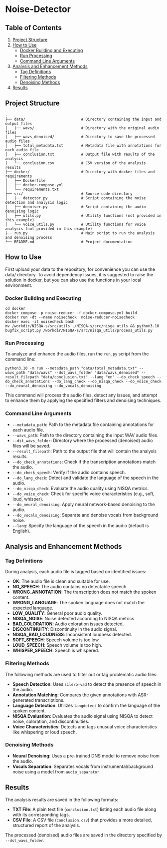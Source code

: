 # Noise-Detector

## Table of Contents
1. [Project Structure](#project-structure)
2. [How to Use](#how-to-use)
    - [Docker Building and Executing](#docker-building-and-executing)
    - [Run Processing](#run-processing)
    - [Command Line Arguments](#command-line-arguments)
3. [Analysis and Enhancement Methods](#analysis-and-enhancement-methods)
    - [Tag Definitions](#tag-definitions)
    - [Filtering Methods](#filtering-methods)
    - [Denoising Methods](#denoising-methods)
4. [Results](#results)

## Project Structure

```plaintext
.
├── data/                         # Directory containing the input and output files
│   ├── wavs/                     # Directory with the original audio files
│   ├── wavs_denoised/            # Directory to save the processed audio files
│   ├── total_metadata.txt        # Metadata file with annotations for each audio file
│   ├── conclusion.txt            # Output file with results of the analysis
│   └── conclusion.csv            # CSV version of the analysis results
├── docker/                       # Directory with docker files and requirements
│   ├── Dockerfile
│   ├── docker-compose.yml
│   └── requirements.txt
├── src/                          # Source code directory
│   ├── detector.py               # Script containing the noise detection and analysis logic
│   ├── denoiser.py               # Script containing the audio denoising logic
│   ├── utils.py                  # Utility functions (not provided in this example)
│   └── voice_utils.py            # Utility functions for voice analysis (not provided in this example)
├── run.py                        # Main script to run the analysis and denoising process
└── README.md                     # Project documentation
```

## How to Use
First upload your data to the repository, for convenience you can use the data/ directory.
To avoid dependency issues, it is suggested to raise the solution in docker, but you can also use the functions in your local environment.
### Docker Building and Executing
```
cd docker
docker compose -p noise-reducer -f docker-compose.yml build
docker run -dt --name noisecheck  noise-reducer-noisecheck
docker exec -it noisecheck bash
mv /workdir/NISQA-s/src/utils ./NISQA-s/src/nisqa_utils && python3.10 bugfix_script.py /workdir/NISQA-s/src/nisqa_utils/process_utils.py
```

### Run Processing
To analyze and enhance the audio files, run the `run.py` script from the command line:
```
python3.10 -m run --metadata_path "data/total_metadata.txt" --wavs_path "data/wavs" --dst_wavs_folder "data/wavs_denoised" --result_filepath "data/conclusion.txt" --lang "en" --do_check_speech --do_check_annotations --do_lang_check --do_nisqa_check --do_voice_check --do_neural_denoising --do_vocals_denoising
```
This command will process the audio files, detect any issues, and attempt to enhance them by applying the specified filters and denoising techniques.

### Command Line Arguments
- `--metadata_path`: Path to the metadata file containing annotations for each audio file.
- `--wavs_path`: Path to the directory containing the input WAV audio files.
- `--dst_wavs_folder`: Directory where the processed (denoised) audio files will be saved.
- `--result_filepath`: Path to the output file that will contain the analysis results.
- `--do_check_annotations`: Check if the transcription annotations match the audio.
- `--do_check_speech`: Verify if the audio contains speech.
- `--do_lang_check`: Detect and validate the language of the speech in the audio.
- `--do_nisqa_check`: Evaluate the audio quality using NISQA metrics.
- `--do_voice_check`: Check for specific voice characteristics (e.g., soft, loud, whisper).
- `--do_neural_denoising`: Apply neural network-based denoising to the audio.
- `--do_vocals_denoising`: Separate and denoise vocals from background noise.
- `--lang`: Specify the language of the speech in the audio (default is English).

## Analysis and Enhancement Methods

### Tag Definitions

During analysis, each audio file is tagged based on identified issues:

- **OK**: The audio file is clean and suitable for use.
- **NO_SPEECH**: The audio contains no detectable speech.
- **WRONG_ANNOTATION**: The transcription does not match the spoken content.
- **WRONG_LANGUAGE**: The spoken language does not match the expected language.
- **LOW_QUALITY**: General poor audio quality.
- **NISQA_NOISE**: Noise detected according to NISQA metrics.
- **BAD_COLORATION**: Audio coloration issues detected.
- **DISCONTINUITY**: Discontinuity in the audio signal.
- **NISQA_BAD_LOUDNESS**: Inconsistent loudness detected.
- **SOFT_SPEECH**: Speech volume is too low.
- **LOUD_SPEECH**: Speech volume is too high.
- **WHISPER_SPEECH**: Speech is whispered.

### Filtering Methods

The following methods are used to filter out or tag problematic audio files:

- **Speech Detection**: Uses `silero-vad` to detect the presence of speech in the audio.
- **Annotation Matching**: Compares the given annotations with ASR-generated transcriptions.
- **Language Detection**: Utilizes `langdetect` to confirm the language of the spoken content.
- **NISQA Evaluation**: Evaluates the audio signal using NISQA to detect noise, coloration, and discontinuities.
- **Voice Characteristics**: Detects and tags unusual voice characteristics like whispering or loud speech.

### Denoising Methods

- **Neural Denoising**: Uses a pre-trained DNS model to remove noise from the audio.
- **Vocals Separation**: Separates vocals from instrumental/background noise using a model from `audio_separator`.

## Results

The analysis results are saved in the following formats:
- **TXT File**: A plain text file (`conclusion.txt`) listing each audio file along with its corresponding tags.
- **CSV File**: A CSV file (`conclusion.csv`) that provides a more detailed, structured report of the analysis.

The processed (denoised) audio files are saved in the directory specified by `--dst_wavs_folder`.
